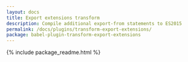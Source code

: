 ```yaml
---
layout: docs
title: Export extensions transform
description: Compile additional export-from statements to ES2015
permalink: /docs/plugins/transform-export-extensions/
package: babel-plugin-transform-export-extensions
---
```


{% include package_readme.html %}

